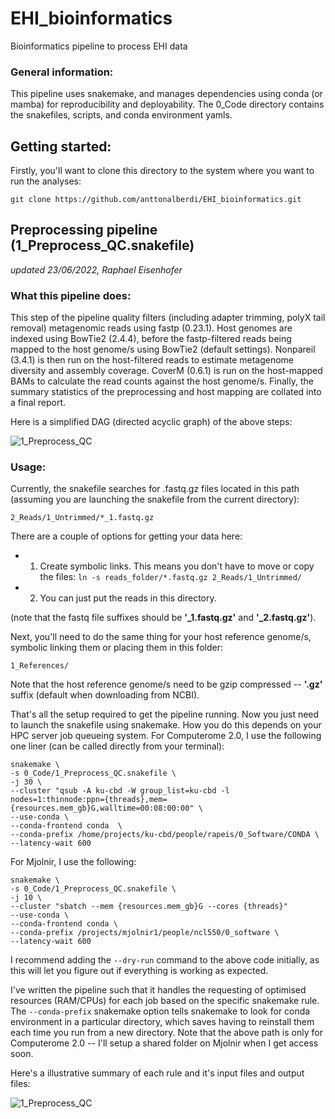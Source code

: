 # EHI_bioinformatics
Bioinformatics pipeline to process EHI data

### General information:
This pipeline uses snakemake, and manages dependencies using conda (or mamba) for reproducibility and deployability. The 0_Code directory contains the snakefiles, scripts, and conda environment yamls. 

## Getting started:
Firstly, you'll want to clone this directory to the system where you want to run the analyses:
```
git clone https://github.com/anttonalberdi/EHI_bioinformatics.git
```

## Preprocessing pipeline (1_Preprocess_QC.snakefile)
*updated 23/06/2022, Raphael Eisenhofer*

### What this pipeline does:
This step of the pipeline quality filters (including adapter trimming, polyX tail removal) metagenomic reads using fastp (0.23.1). Host genomes are indexed using BowTie2 (2.4.4), before the fastp-filtered reads being mapped to the host genome/s using BowTie2 (default settings). Nonpareil (3.4.1) is then run on the host-filtered reads to estimate metagenome diversity and assembly coverage. CoverM (0.6.1) is run on the host-mapped BAMs to calculate the read counts against the host genome/s. Finally, the summary statistics of the preprocessing and host mapping are collated into a final report.

Here is a simplified DAG (directed acyclic graph) of the above steps:

![1_Preprocess_QC](figures/dag_1_Preprocess_QC.png)

### Usage:
Currently, the snakefile searches for .fastq.gz files located in this path (assuming you are launching the snakefile from the current directory):
```
2_Reads/1_Untrimmed/*_1.fastq.gz
```
There are a couple of options for getting your data here:
- 1) Create symbolic links. This means you don't have to move or copy the files:
`ln -s reads_folder/*.fastq.gz 2_Reads/1_Untrimmed/`
- 2) You can just put the reads in this directory.

(note that the fastq file suffixes should be **'_1.fastq.gz'** and **'_2.fastq.gz'**).

Next, you'll need to do the same thing for your host reference genome/s, symbolic linking them or placing them in this folder:
```
1_References/
```
Note that the host reference genome/s need to be gzip compressed -- **'.gz'** suffix (default when downloading from NCBI). 

That's all the setup required to get the pipeline running. Now you just need to launch the snakefile using snakemake. How you do this depends on your HPC server job queueing system. For Computerome 2.0, I use the following one liner (can be called directly from your terminal):
```
snakemake \
-s 0_Code/1_Preprocess_QC.snakefile \
-j 30 \
--cluster "qsub -A ku-cbd -W group_list=ku-cbd -l nodes=1:thinnode:ppn={threads},mem={resources.mem_gb}G,walltime=00:08:00:00" \
--use-conda \
--conda-frontend conda  \
--conda-prefix /home/projects/ku-cbd/people/rapeis/0_Software/CONDA \
--latency-wait 600
```

For Mjolnir, I use the following:
```
snakemake \
-s 0_Code/1_Preprocess_QC.snakefile \
-j 10 \
--cluster "sbatch --mem {resources.mem_gb}G --cores {threads}"
--use-conda \
--conda-frontend conda \
--conda-prefix /projects/mjolnir1/people/ncl550/0_software \
--latency-wait 600
```

I recommend adding the `--dry-run` command to the above code initially, as this will let you figure out if everything is working as expected.

I've written the pipeline such that it handles the requesting of optimised resources (RAM/CPUs) for each job based on the specific snakemake rule. The `--conda-prefix` snakemake option tells snakemake to look for conda environment in a particular directory, which saves having to reinstall them each time you run from a new directory. Note that the above path is only for Computerome 2.0 -- I'll setup a shared folder on Mjolnir when I get access soon.

Here's a illustrative summary of each rule and it's input files and output files:

![1_Preprocess_QC](figures/file_structure_1_Preprocess_QC.png)
